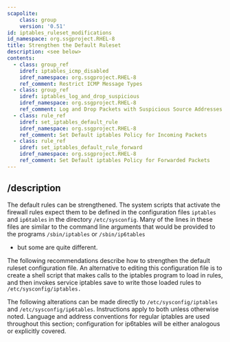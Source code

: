 ```yaml
---
scapolite:
    class: group
    version: '0.51'
id: iptables_ruleset_modifications
id_namespace: org.ssgproject.RHEL-8
title: Strengthen the Default Ruleset
description: <see below>
contents:
  - class: group_ref
    idref: iptables_icmp_disabled
    idref_namespace: org.ssgproject.RHEL-8
    ref_comment: Restrict ICMP Message Types
  - class: group_ref
    idref: iptables_log_and_drop_suspicious
    idref_namespace: org.ssgproject.RHEL-8
    ref_comment: Log and Drop Packets with Suspicious Source Addresses
  - class: rule_ref
    idref: set_iptables_default_rule
    idref_namespace: org.ssgproject.RHEL-8
    ref_comment: Set Default iptables Policy for Incoming Packets
  - class: rule_ref
    idref: set_iptables_default_rule_forward
    idref_namespace: org.ssgproject.RHEL-8
    ref_comment: Set Default iptables Policy for Forwarded Packets
---
```



## /description

The
default rules can be strengthened. The system scripts that activate the
firewall rules expect them to be defined in the configuration files
`iptables` and `ip6tables` in the directory `/etc/sysconfig`. Many of
the lines in these files are similar to the command line arguments that
would be provided to the programs `/sbin/iptables` or `/sbin/ip6tables`
- but some are quite different.  
  
The following recommendations describe how to strengthen the default
ruleset configuration file. An alternative to editing this configuration
file is to create a shell script that makes calls to the iptables
program to load in rules, and then invokes service iptables save to
write those loaded rules to `/etc/sysconfig/iptables.`  
  
The following alterations can be made directly to
`/etc/sysconfig/iptables` and `/etc/sysconfig/ip6tables`. Instructions
apply to both unless otherwise noted. Language and address conventions
for regular iptables are used throughout this section; configuration for
ip6tables will be either analogous or explicitly covered.
